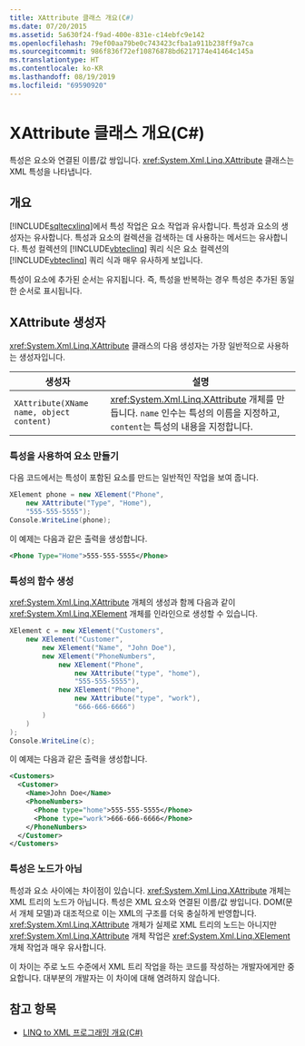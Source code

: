 ```yaml
---
title: XAttribute 클래스 개요(C#)
ms.date: 07/20/2015
ms.assetid: 5a630f24-f9ad-400e-831e-c14ebfc9e142
ms.openlocfilehash: 79ef00aa79be0c743423cfba1a911b238ff9a7ca
ms.sourcegitcommit: 986f836f72ef10876878bd6217174e41464c145a
ms.translationtype: HT
ms.contentlocale: ko-KR
ms.lasthandoff: 08/19/2019
ms.locfileid: "69590920"
---
```

# <a name="xattribute-class-overview-c"></a>XAttribute 클래스 개요(C#)
특성은 요소와 연결된 이름/값 쌍입니다. <xref:System.Xml.Linq.XAttribute> 클래스는 XML 특성을 나타냅니다.  
  
## <a name="overview"></a>개요  
 [!INCLUDE[sqltecxlinq](~/includes/sqltecxlinq-md.md)]에서 특성 작업은 요소 작업과 유사합니다. 특성과 요소의 생성자는 유사합니다. 특성과 요소의 컬렉션을 검색하는 데 사용하는 메서드는 유사합니다. 특성 컬렉션의 [!INCLUDE[vbteclinq](~/includes/vbteclinq-md.md)] 쿼리 식은 요소 컬렉션의 [!INCLUDE[vbteclinq](~/includes/vbteclinq-md.md)] 쿼리 식과 매우 유사하게 보입니다.  
  
 특성이 요소에 추가된 순서는 유지됩니다. 즉, 특성을 반복하는 경우 특성은 추가된 동일한 순서로 표시됩니다.  
  
## <a name="the-xattribute-constructor"></a>XAttribute 생성자  
 <xref:System.Xml.Linq.XAttribute> 클래스의 다음 생성자는 가장 일반적으로 사용하는 생성자입니다.  
  
|생성자|설명|  
|-----------------|-----------------|  
|`XAttribute(XName name, object content)`|<xref:System.Xml.Linq.XAttribute> 개체를 만듭니다. `name` 인수는 특성의 이름을 지정하고, `content`는 특성의 내용을 지정합니다.|  
  
### <a name="creating-an-element-with-an-attribute"></a>특성을 사용하여 요소 만들기  
 다음 코드에서는 특성이 포함된 요소를 만드는 일반적인 작업을 보여 줍니다.  
  
```csharp  
XElement phone = new XElement("Phone",  
    new XAttribute("Type", "Home"),  
    "555-555-5555");  
Console.WriteLine(phone);  
```  
  
 이 예제는 다음과 같은 출력을 생성합니다.  
  
```xml  
<Phone Type="Home">555-555-5555</Phone>  
```  
  
### <a name="functional-construction-of-attributes"></a>특성의 함수 생성  
 <xref:System.Xml.Linq.XAttribute> 개체의 생성과 함께 다음과 같이 <xref:System.Xml.Linq.XElement> 개체를 인라인으로 생성할 수 있습니다.  
  
```csharp  
XElement c = new XElement("Customers",  
    new XElement("Customer",  
        new XElement("Name", "John Doe"),  
        new XElement("PhoneNumbers",  
            new XElement("Phone",  
                new XAttribute("type", "home"),  
                "555-555-5555"),  
            new XElement("Phone",  
                new XAttribute("type", "work"),  
                "666-666-6666")  
        )  
    )  
);  
Console.WriteLine(c);  
```  
  
 이 예제는 다음과 같은 출력을 생성합니다.  
  
```xml  
<Customers>  
  <Customer>  
    <Name>John Doe</Name>  
    <PhoneNumbers>  
      <Phone type="home">555-555-5555</Phone>  
      <Phone type="work">666-666-6666</Phone>  
    </PhoneNumbers>  
  </Customer>  
</Customers>  
```  
  
### <a name="attributes-are-not-nodes"></a>특성은 노드가 아님  
 특성과 요소 사이에는 차이점이 있습니다. <xref:System.Xml.Linq.XAttribute> 개체는 XML 트리의 노드가 아닙니다. 특성은 XML 요소와 연결된 이름/값 쌍입니다. DOM(문서 개체 모델)과 대조적으로 이는 XML의 구조를 더욱 충실하게 반영합니다. <xref:System.Xml.Linq.XAttribute> 개체가 실제로 XML 트리의 노드는 아니지만 <xref:System.Xml.Linq.XAttribute> 개체 작업은 <xref:System.Xml.Linq.XElement> 개체 작업과 매우 유사합니다.  
  
 이 차이는 주로 노드 수준에서 XML 트리 작업을 하는 코드를 작성하는 개발자에게만 중요합니다. 대부분의 개발자는 이 차이에 대해 염려하지 않습니다.  
  
## <a name="see-also"></a>참고 항목

- [LINQ to XML 프로그래밍 개요(C#)](./linq-to-xml-overview.md)
